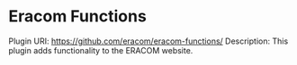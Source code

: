 # Eracom Functions

Plugin URI: https://github.com/eracom/eracom-functions/
Description: This plugin adds functionality to the ERACOM website.
